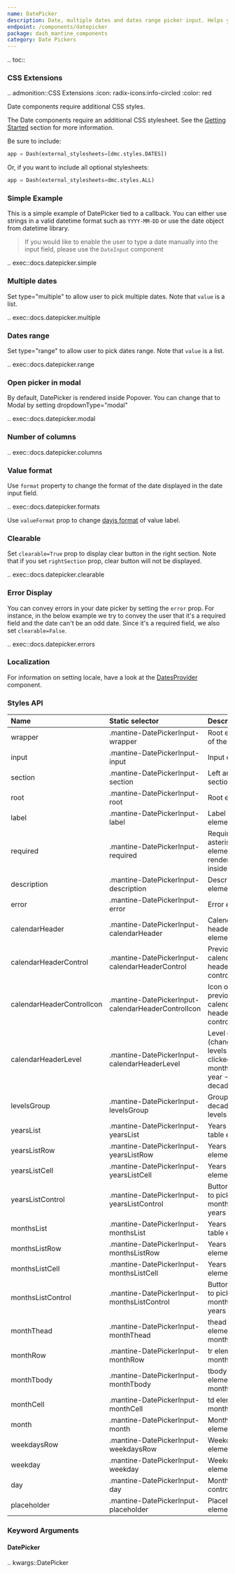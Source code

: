 ```yaml
---
name: DatePicker
description: Date, multiple dates and dates range picker input. Helps you easily switch between different months, years along with locale support.
endpoint: /components/datepicker
package: dash_mantine_components
category: Date Pickers
---
```


.. toc::



### CSS Extensions

.. admonition::CSS Extensions
   :icon: radix-icons:info-circled
   :color: red

   Date components require additional CSS styles.

The Date components require an additional CSS stylesheet.  See the [Getting Started](/getting-started) section for more information.

Be sure to include:
```python
app = Dash(external_stylesheets=[dmc.styles.DATES])
```
Or, if you want to include all optional stylesheets:
```python
app = Dash(external_stylesheets=dmc.styles.ALL)
```


### Simple Example

This is a simple example of DatePicker tied to a callback. You can either use strings in a valid datetime format such
as `YYYY-MM-DD` or use the date object from datetime library.

> If you would like to enable the user to type a date manually into the input field, please use the `DateInput` component

.. exec::docs.datepicker.simple

### Multiple dates

Set type="multiple" to allow user to pick multiple dates.  Note that `value` is a list.

.. exec::docs.datepicker.multiple

### Dates range

Set type="range" to allow user to pick dates range. Note that `value` is a list.

.. exec::docs.datepicker.range

### Open picker in modal

By default, DatePicker is rendered inside Popover. You can change that to Modal by setting dropdownType="modal"

.. exec::docs.datepicker.modal

### Number of columns

.. exec::docs.datepicker.columns

### Value format

Use `format` property to change the format of the date displayed in the date input field.

.. exec::docs.datepicker.formats

Use `valueFormat` prop to change [dayjs format](https://day.js.org/docs/en/display/format) of value label.

### Clearable

Set `clearable=True` prop to display clear button in the right section. Note that if you set `rightSection` prop, clear button will not be displayed.

.. exec::docs.datepicker.clearable

### Error Display

You can convey errors in your date picker by setting the `error` prop. For instance, in the below example we try to
convey the user that it's a required field and the date can't be an odd date. Since it's a required field, we also
set `clearable=False`.

.. exec::docs.datepicker.errors

### Localization

For information on setting locale, have a look at the [DatesProvider](/components/datesprovider) component.

### Styles API

| Name                      | Static selector                                    | Description                                                          |
|:--------------------------|:---------------------------------------------------|:---------------------------------------------------------------------|
| wrapper                   | .mantine-DatePickerInput-wrapper                   | Root element of the Input                                            |
| input                     | .mantine-DatePickerInput-input                     | Input element                                                        |
| section                   | .mantine-DatePickerInput-section                   | Left and right sections                                              |
| root                      | .mantine-DatePickerInput-root                      | Root element                                                         |
| label                     | .mantine-DatePickerInput-label                     | Label element                                                        |
| required                  | .mantine-DatePickerInput-required                  | Required asterisk element, rendered inside label                     |
| description               | .mantine-DatePickerInput-description               | Description element                                                  |
| error                     | .mantine-DatePickerInput-error                     | Error element                                                        |
| calendarHeader            | .mantine-DatePickerInput-calendarHeader            | Calendar header root element                                         |
| calendarHeaderControl     | .mantine-DatePickerInput-calendarHeaderControl     | Previous/next calendar header controls                               |
| calendarHeaderControlIcon | .mantine-DatePickerInput-calendarHeaderControlIcon | Icon of previous/next calendar header controls                       |
| calendarHeaderLevel       | .mantine-DatePickerInput-calendarHeaderLevel       | Level control (changes levels when clicked, month -> year -> decade) |
| levelsGroup               | .mantine-DatePickerInput-levelsGroup               | Group of decades levels                                              |
| yearsList                 | .mantine-DatePickerInput-yearsList                 | Years list table element                                             |
| yearsListRow              | .mantine-DatePickerInput-yearsListRow              | Years list row element                                               |
| yearsListCell             | .mantine-DatePickerInput-yearsListCell             | Years list cell element                                              |
| yearsListControl          | .mantine-DatePickerInput-yearsListControl          | Button used to pick months and years                                 |
| monthsList                | .mantine-DatePickerInput-monthsList                | Years list table element                                             |
| monthsListRow             | .mantine-DatePickerInput-monthsListRow             | Years list row element                                               |
| monthsListCell            | .mantine-DatePickerInput-monthsListCell            | Years list cell element                                              |
| monthsListControl         | .mantine-DatePickerInput-monthsListControl         | Button used to pick months and years                                 |
| monthThead                | .mantine-DatePickerInput-monthThead                | thead element of month table                                         |
| monthRow                  | .mantine-DatePickerInput-monthRow                  | tr element of month table                                            |
| monthTbody                | .mantine-DatePickerInput-monthTbody                | tbody element of month table                                         |
| monthCell                 | .mantine-DatePickerInput-monthCell                 | td element of month table                                            |
| month                     | .mantine-DatePickerInput-month                     | Month table element                                                  |
| weekdaysRow               | .mantine-DatePickerInput-weekdaysRow               | Weekdays tr element                                                  |
| weekday                   | .mantine-DatePickerInput-weekday                   | Weekday th element                                                   |
| day                       | .mantine-DatePickerInput-day                       | Month day control                                                    |
| placeholder               | .mantine-DatePickerInput-placeholder               | Placeholder element                                                  |

### Keyword Arguments

#### DatePicker

.. kwargs::DatePicker
